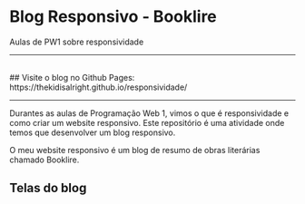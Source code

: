 # Blog Responsivo - Booklire
Aulas de PW1 sobre responsividade
<hr>
<br>
## Visite o blog no Github Pages: https://thekidisalright.github.io/responsividade/
<hr>
Durantes as aulas de Programação Web 1, vimos o que é responsividade e como criar um website responsivo. Este repositório é uma atividade onde temos que desenvolver
um blog responsivo.

O meu website responsivo é um blog de resumo de obras literárias chamado Booklire.

## Telas do blog

<!-- add telas depois de pronto -->